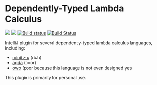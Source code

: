 # Dependently-Typed Lambda Calculus

[![][d-svg]][jb-url]
[![][v-svg]][jb-url]
[![Build status][av-svg]][av-url]
[![Build Status][tv-svg]][tv-url]

IntelliJ plugin for several dependently-typed lambda calculus languages,
including:

+ [minitt-rs][minitt-rs] (rich)
+ [agda][agda] (poor)
+ [owo][owo] (poor because this language is not even designed yet)

This plugin is primarily for personal use.

 [minitt-rs]: https://github.com/owo-lang/minitt-rs
 [owo]: https://github.com/owo-lang/OwO
 [agda]: https://github.com/agda/agda
 [d-svg]: https://img.shields.io/jetbrains/plugin/d/12176-dependently-typed-lambda-calculus.svg
 [v-svg]: https://img.shields.io/jetbrains/plugin/v/12176-dependently-typed-lambda-calculus.svg
 [jb-url]: https://plugins.jetbrains.com/plugin/12176-dependently-typed-lambda-calculus
 [av-url]: https://ci.appveyor.com/project/ice1000/intellij-owo/branch/master
 [av-svg]: https://ci.appveyor.com/api/projects/status/2t8f42ojh17cim4j/branch/master?svg=true
 [tv-url]: https://travis-ci.org/owo-lang/intellij-dtlc
 [tv-svg]: https://travis-ci.org/owo-lang/intellij-dtlc.svg?branch=master
